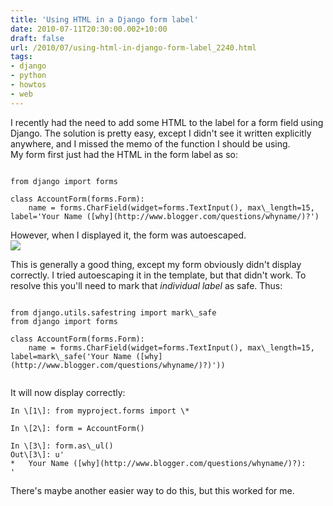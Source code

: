 ```yaml
---
title: 'Using HTML in a Django form label'
date: 2010-07-11T20:30:00.002+10:00
draft: false
url: /2010/07/using-html-in-django-form-label_2240.html
tags: 
- django
- python
- howtos
- web
---
```


I recently had the need to add some HTML to the label for a form field using Django. The solution is pretty easy, except I didn't see it written explicitly anywhere, and I missed the memo of the function I should be using.  
My form first just had the HTML in the form label as so:  
```

from django import forms

class AccountForm(forms.Form):
    name = forms.CharField(widget=forms.TextInput(), max\_length=15, label='Your Name ([why](http://www.blogger.com/questions/whyname/)?')

```  
  
However, when I displayed it, the form was autoescaped.  
[![](https://blogger.googleusercontent.com/img/b/R29vZ2xl/AVvXsEhvsLvb6I4SDBB3NKptLZzGLGnwUZK0KmYlx7X9UC2_fzyQCNTkeFiKz5-4_3BmKArYZhRwU8TNEIhrGAMsb039N47hxcY8BIMEJjfK1UafYCRvAPzY18c8ceq3QFOOsp_oGO6SavZ1LmGR/s800/accountsform.jpg)](http://picasaweb.google.com/lh/photo/PyGNXDrpXtrgBNnoOLlfLA?feat=embedwebsite)  
  
This is generally a good thing, except my form obviously didn't display correctly. I tried autoescaping it in the template, but that didn't work. To resolve this you'll need to mark that _individual label_ as safe. Thus:  
```

from django.utils.safestring import mark\_safe
from django import forms

class AccountForm(forms.Form):
    name = forms.CharField(widget=forms.TextInput(), max\_length=15, label=mark\_safe('Your Name ([why](http://www.blogger.com/questions/whyname/)?)'))
    
```  
  
It will now display correctly:  
```
In \[1\]: from myproject.forms import \*

In \[2\]: form = AccountForm()

In \[3\]: form.as\_ul()
Out\[3\]: u'
*   Your Name ([why](http://www.blogger.com/questions/whyname/)?): 
'
```  
  
There's maybe another easier way to do this, but this worked for me.